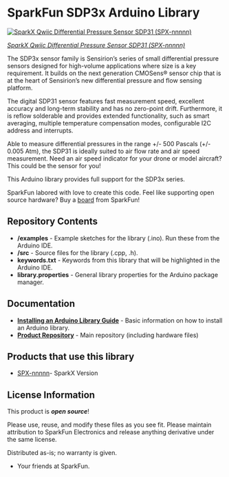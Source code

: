 SparkFun SDP3x Arduino Library
===========================================================
 [![SparkX Qwiic Differential Pressure Sensor SDP31 (SPX-nnnnn)]()](https://www.sparkfun.com/products/nnnnn)

[*SparkX Qwiic Differential Pressure Sensor SDP31 (SPX-nnnnn)*](https://www.sparkfun.com/products/nnnnn)

The SDP3x sensor family is Sensirion’s series of small differential pressure sensors designed for high-volume applications where size is a key requirement. It builds on the next generation CMOSens® sensor chip that is at the heart of Sensirion’s new differential pressure and flow sensing platform.

The digital SDP31 sensor features fast measurement speed, excellent accuracy and long-term stability and has no zero-point drift. Furthermore, it is reflow solderable and provides extended functionality, such as smart averaging, multiple temperature compensation modes, configurable I2C address and interrupts.

Able to measure differential pressures in the range +/- 500 Pascals (+/- 0.005 Atm), the SDP31 is ideally suited to air flow rate and air speed measurement. Need an air speed indicator for your drone or model aircraft? This could be the sensor for you!

This Arduino library provides full support for the SDP3x series.

SparkFun labored with love to create this code. Feel like supporting open source hardware?
Buy a [board](https://www.sparkfun.com/products/nnnnn) from SparkFun!

Repository Contents
-------------------

* **/examples** - Example sketches for the library (.ino). Run these from the Arduino IDE.
* **/src** - Source files for the library (.cpp, .h).
* **keywords.txt** - Keywords from this library that will be highlighted in the Arduino IDE.
* **library.properties** - General library properties for the Arduino package manager.

Documentation
--------------

* **[Installing an Arduino Library Guide](https://learn.sparkfun.com/tutorials/installing-an-arduino-library)** - Basic information on how to install an Arduino library.
* **[Product Repository](https://github.com/sparkfunX/Qwiic_Differential_Pressure_Sensor-SDP31)** - Main repository (including hardware files)

Products that use this library
--------------
* [SPX-nnnnn](https://www.sparkfun.com/products/nnnnn)- SparkX Version

License Information
-------------------

This product is _**open source**_!

Please use, reuse, and modify these files as you see fit. Please maintain attribution to SparkFun Electronics and release anything derivative under the same license.

Distributed as-is; no warranty is given.

- Your friends at SparkFun.

